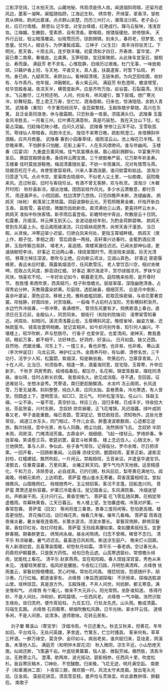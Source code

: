 <!-- { "loadSidebar": true } -->
江影浮空阔，江水拍天流。山藏地秘、伟观须是伟人收。闻道烟斜雨暗，还留月底风边，墨客一凝眸。阑槛随指顾，江海远生秋。 
绣帘卷，开绮宴，翠香浮。邹枚宾从俱咏，韵闲出嘉谋。点点群山吴楚，历历三州灯火，潮落没沙鸥。老子会心处，应已付南楼。 
醉思仙
记华堂。对宝台绛蜡，红艳成行。嚲乌云髻映，浅浅宫妆。江梅媚，生嫩脸，莹素质、自有清香。歌喉稳，按镂版缓拍，娇倚银床。 
天外行云驻，轻尘暗落雕梁。似晓莺历历，琼韵锵锵。别来久，春将老，但梦里、也思量。仗何人，细说与，为伊潘鬓成霜。 
江神子（父生日）
南丰诗将驻灵江。下明光，惹天香。十雨五风，连岁致丰穰。初夏清和才四日，开寿席、宴华堂。 
严宸已奏二南章。眷循良。比龚黄。玉笋班联，宜冠紫微郎。从此锋车宣室召，据相业、寿而康。 
满庭芳
老不求名，心惟耽静，旧缘历过艰难。杜门无事，一味放痴顽。只藉炉香上彻，与天地、平直交关。真人喜，扶晨遣客，时暂下仙班。 
矜怜。身已病，九疑夙驾，来顾台山。看神超清境，玉链朱颜。为向芝田桂圃，收妙有、与作真丹。他年报，冲融朝礼，香火紫云间。 
满庭芳
秋色澄晖，蟾波增莹，桂华宫殿香凝。夜凉天半，横管度新声。应是齐吹万指，岩谷震、石裂霜清。天如水，飞云散尽，江月照还明。 
人间，何处有，祥风缓引，飘下层城。想广寒光冷，妙舞轻盈。愿上君王万寿，空伫忆、酒海吞鲸。归来也，惊涛隐隐，余韵入青冥。 
武陵春（重阳）
今岁重阳经闰早，金蕊粲繁枝。玉殿珠楼步辇随。高兴在东篱。 
且泛金英同潋滟，休与傲霜期。只恐秋香一夜衰。须插满头归。 
武陵春
玉露金风寻胜去，一月看三州。红叶黄花满意秋。真是巧装愁。 
我在天台山下住，松菊占深幽。归趁梅花映小楼。应问久迟留。 
武陵春
惨惨江云浑不动，玉雪耿孤芳。萼绿仙人带暗香。风韵冷尤长。 
陇信不来寒日晚，疏影照澄江。肯借横斜伴酒觞。应共月商量。 
武陵春
春到小园春草绿，烟雨湿云山。池上梅花已半残。无奈晚来寒。 
不怕醉多只怕醒，花影上阑干。人在东风缥缈间。谁与伴幽闲。 
玉楼春（后宴词）
九重盛旦薰风候。佳气氛氲横永昼。眉心烟彩拥群仙，华宴重开同圣后。 
箫韶宫殿锵金奏。香绕祥云腾宝兽。三千嫔御奉严宸，亿万斯年祈圣寿。 
玉楼春
佳时莫放游鞍倦。梅润清薰随处宴。不妨一半雨兼风，况对有情莺与燕。 
琼艘百柁花千点。肯使笙歌容易转。兴来人事酒消磨，谁问蚊雷和蚁战。 
浪淘沙
归意逐飞鸿。点点书空。爱渠南去晓烟中。不似老人尘土里，一似痴聋。 
庭院晚来风。还过秋容。旧时与客绕珍丛。有酒不曾无客醉，欢与秋浓。 
浪淘沙（木樨开时雨）
秋杪喜新凉。烟淡池塘。团团岩桂作风光。多少水云萧散意，都付芬芳。 
雨逐漏声长。小院回廊。枕边清梦几悠扬。只恐四檐声未断，洗褪幽香。 
鹧鸪天（咏枨）
枫落吴江肃晓霜。洞庭波静耿云光。芳苞照眼黄金嫩，纤指开新白玉香。 
盐胜雪，喜初尝。微酸历齿助新妆。直须满劝三山酒，更喜持杯云水乡。 
鹧鸪天
准拟中秋快客情。新亭雨后喜登临。彩蟾特地中宵出，吹散层云十日阴。 
松露重，月烟深。祥云捧玉到天心。金波动是经年别，为酌金荷醉碧琳。 
鹧鸪天
曾到东风最上头。低云阁雨接溪流。只应缟袂闺房秀，尚带天香汗漫游。 
当日暇，从贤侯。冲寒迎翠小迟留。归骖白凤来何处，更指玉霄城畔楼。 
鹧鸪天（席上作，期子忱、季相之酒）
雪后疏香一两枝。高轩乘兴访春时。金蕉酌酒应须醉，玉指传觞岂易辞。 
嗟老大，喜追随。南楼宵漏任迟迟。已闻水部神仙语，更诵骑鲸短李诗。 
好事近
花动两山春，绿绕翠围时节。雨涨晓来湖面，际天光清彻。 
移尊兰棹压深波，歌吹与尘绝。应向断云浓淡，见湖山真色。 
好事近
密密偃蜂房，香远未应时霎。薇露紫烟浥尽，任风欺雪压。 
老人曾饮百川空，相对肯微呷。揽取占先风度，醉高烧红蜡。 
好事近
潮尽海波平，赏尽绿烟凉月。罗袂乍迎风快，悄喜欢不彻。 
一年好处记如今，朝暮更无热。庭院晚来些雨，是开尊时节。 
胜胜慢
素商吹景，西真赋巧，桂子秋借蟾光。层层翠葆，深隐幽艳清香。占得秀岩分种，天教薇露染娇黄。珍庭晓，透肌破鼻，细细芬芳。 
应是月中倒影，喜余叶婆娑，灏色迎凉。移根上苑，雅称曲槛回廊。趁取蕊珠密缀，与收花雾著宫裳。帘栊静，好围四坐，对赏瑶觞。 
一翦梅
不占前村占宝阶。芳影横斜积渐开。水边竹外冷摇春，一带冲寒，香满襟怀。 
管领东风要有才。频携歌酒上春台。直须日日玉花前，金殿仙人，同赏同来。 
御街行（和陆判院梅词）
凌寒架雪知春近。闲探处、如相问。溪流清浅暮云低，玉蓓横斜风定。晚枝雀啅，幽姿方展，还映疏篁冷。 
镜鸾妆罢明梢嫩。犹记宜相并。如今却月别传香，知引何人幽兴。不堪楼上，昭华吹断，声与愁肠尽。 
行香子
也爱休官。也爱清闲。谢神天、教我愚顽。眼前万事，都不相干。访好林峦。好洞府，好溪山。 
日月如盘。缺又还圆。自然他、虎踞龙蟠。河东上下，一撞三关。看也非慳。也非易，也非难。 
蓦山溪（李次仲诞日）
乌龙云洞，神护红尘外。金鼎养丹砂，有仙卿、清修名世。三千功行，活字少人知，松露閟，紫烟深，知是聃翁裔。 
吹箫后约，岂慕穿青紫。八十在人间，比当日、何须指李。相逢一笑，酒量海同宽，拔宅隐，玉霄寒，升举应新岁。 
千秋岁
洞房秀韵，结绮临春后。都压尽，名花柳。锦堂笼翡翠，璨枕同清昼。谁似得，佳时占断长欢偶。 
我昔闻名久。欲见成消瘦。寻不遇，空回首。征途难驻马，坐想冰姿秀。凭寄语，南归更趁酴醿酒。 
水龙吟
冻云阁雨，长风送雪，万里无凝滞。斜斜整整，纯白入素，应同太始。袁巷萧条，冷光寒透，有人曾至。但圆虚上下，澄明莹洁，如□□、混元气。 
时听松篁泻坠。任山川、珠联玉缀。一尘不染，一毫不现，真空妙治。祥应三白，润归多稼，已成丰岁。待收拾大翁，茶盐贺喜，兴村东醉。 
念奴娇
烘帘昼暖，正飞花堆锦，风迟烟暮。绿叶成阴春又老，甲子谁能重数。梅已青圆，雪深犹记，曾捻疏枝否。须知物外，这些光景常驻。 
闻道江水东头，同门相过，不作儿女语。醉墨凌波歌数阕，心迹都忘逆旅。胸次扶摇，壶中光景，肯与人同趣。栖尘功就，浩然俱待飞去。 
念奴娇
半阴未雨，洞房深、门掩清润芳晨。古鼎金炉，烟细细、飞起一缕轻云。罗绮娇春。争拢翠袖，笑语惹兰芬。歌筵初罢，最宜斗帐黄昏。 
楼上念远佳人。心随沈水，学兰灺俱焚。事与人非，争似此、些子香气常存。记得临分。罗巾余赠，尽日把浓熏。一回开看，一回肠断重闻。 
沁园春
浓绿交阴，脆圆经雨，夏景正新。遽紫泥封检，红幢建钺，飘然吹起，一片闲云。禁殿趋班，玉音亲诏，并遣皇华通宝邻。凌篘去，任重霄温暑，万里风薰。 
炎曦正斡天钧。更午气均齐天地根。运至精感化，千和万合，涤除旁说，必自成真。已约归期，秋风前后，梨枣黄花满地匀。阊阖晚，待朝元紫府，上达明君。 
菩萨蛮
稽山鉴水无寒暑。荷香莲露相倾注。堂拟揖樵风。山围晚照红。 
桃根随秀叶。玉尘频招客。客况不言蓬。回船逸兴同。 
菩萨蛮
萧萧还是秋容暮。炉薰已冷氲香注。犹记踏香尘。东风满院春。 
冷烟迷望处。声断阑干雨。无计问行云。黄昏空掩门。 
菩萨蛮
花飞零乱随风舞。花梢犹带虚檐雨。帘幕映黄昏。江天日暮云。 
有人楼上望。生怕褰虚幌。冷落对炉薰。一春常怨春。 
菩萨蛮（回文）
等闲将度三春景。景春三度将闲等。愁怕更高楼。楼高更怕愁。 
弄花梅已动。动已梅花弄。梅看几年催。催年几看梅。 
菩萨蛮
雨昏连夜催炎暑。暑炎催夜连昏雨。长簟水波凉。凉波水簟长。 
翠鬟双倚醉。醉倚双鬟翠。香枕印红妆。妆红印枕香。 
菩萨蛮
玉珰摇素腰如束。束如腰素摇珰玉。宜更醉春期。期春醉更宜。 
绣鸳闲永昼。昼永闲鸳绣。归念不曾稀。稀曾不念归。 
清平乐
秋凉破暑。暑气迟迟去。最喜连日风和雨。断送凉生庭户。 
晚来灯火回廊。有人新酒初尝。且喜薄衾围暖，却愁秋月如霜。 
清平乐
一春老病。空过春光永。药鼎煎炉朝暮景。只是医方药性。 
经旬日色云遮。山高寒透窗纱。常恨檐头倾雨，犹能枕上看花。 
清平乐
赵家燕燕。宜在昭阳殿。春入馆娃深宫宴。秀色从来未见。 
浅颦轻笑都宜。临风好是腰肢。今夜松江归路，月明愁满清辉。 
点绛唇
怯雨羞云，翠鬟初按檀槽就。赏心时候。常劝花间酒。 
慢捻轻拢，怨感随纤手。胡沙奏。几行红袖。都道谁家有。 
点绛唇（奉旨西湖探梅）
不厌频来，探梅选胜湖山里。瑶林琼蕊。真是游方外。 
玉殿珠楼，不并人间世。何妨醉。都无寒意。满坐惟和气。 
点绛唇
有个庵儿，做来不大元非小。阳光常照。坐卧谁知道。 
炼得丹砂，不是人间灶。冲和妙。鹤鸣猿啸。一任西风老。 
点绛唇
一气冲融，浩然识取生缘处。敛归灵府。便作真铅柱。 
九任玄归，行处龙先虎。山头雨。散成清露。玛瑙生玄圃。 
点绛唇
石洞甭寒，柳烟吹散松风静。日华光映。翠水环云径。 
道境多闲，不是人间景。谈清净。道师歌咏。花转云房影。 

　
刘子翬
蓦溪山（寄宝学）
浮烟冷雨，今日还重九。秋去又秋来，但黄花、年年如旧。平台戏马，无处问英雄，茅舍底，竹篱东，伫立时搔首。 
客来何有。草草三杯酒。一醉万缘空，莫贪伊、金印如斗。病翁老矣，谁共赋归来，芟垅麦，网溪鱼，未落他人后。 
满庭芳（和明仲木犀花词）
秋入微阴，凉生平远，小山愁绝天南。似闻还断，飞策遍千岩。叶底轻黄纂纂，恼人是、微裂芳缄。翛然胜，清真冷淡，无艳寄尘凡。 
澄潭。欹两岸，波光摇动，碧影相参。任西风十里，吹度松杉。我自寒灰槁木，□神处、不觉醺酣。归来晚，飞花无迹，明月满空函。 
南歌子（和章潮洲二首）
卜夜容三献，微欢极一时。风流太守未庞眉。放出笔头光焰、压金闺。 
藻丽花骈蕊，清高雪亚枝。曼声恰与贯珠宜。听此直教拚得、醉翻卮。 
南歌子

